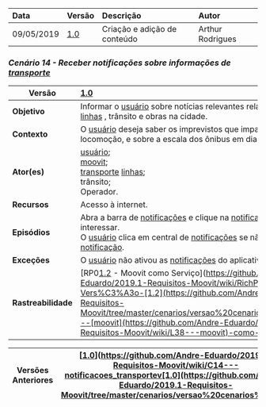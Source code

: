 |Data|Versão|Descrição|Autor|
|:---|:---|:---|:---|
|09/05/2019|[1.0](https://github.com/Andre-Eduardo/2019.1-Requisitos-Moovit/tree/master/cenarios/versao%20cenarios%201.0)|Criação e adição de conteúdo|Arthur Rodrigues|

### ***<a name="Receber Notificações Sobre Informações De Transporte">Cenário 14 - Receber notificações sobre informações de [transporte](https://github.com/Andre-Eduardo/2019.1-Requisitos-Moovit/wiki/L63---transporte)</a>***
|**Versão**| [1.0](https://github.com/Andre-Eduardo/2019.1-Requisitos-Moovit/tree/master/cenarios/versao%20cenarios%201.0)
|--|:--|
|**Objetivo**|Informar o [usuário](https://github.com/Andre-Eduardo/2019.1-Requisitos-Moovit/wiki/L65-Usu%C3%A1rio) sobre notícias relevantes relacionadas a [rotas](https://github.com/Andre-Eduardo/2019.1-Requisitos-Moovit/wiki/L58---rota), [linhas](https://github.com/Andre-Eduardo/2019.1-Requisitos-Moovit/wiki/L30---linhas) , trânsito e obras na cidade. |
|**Contexto**|O [usuário](https://github.com/Andre-Eduardo/2019.1-Requisitos-Moovit/wiki/L65-Usu%C3%A1rio) deseja saber os imprevistos que impactam sua na locomoção, e sobre a escala dos ônibus em dias não-úteis.
|**Ator(es)**|[usuário](https://github.com/Andre-Eduardo/2019.1-Requisitos-Moovit/wiki/L65-Usu%C3%A1rio);<br> [moovit](https://github.com/Andre-Eduardo/2019.1-Requisitos-Moovit/wiki/L38---moovit);<br> [transporte](https://github.com/Andre-Eduardo/2019.1-Requisitos-Moovit/wiki/L63---transporte) [linhas](https://github.com/Andre-Eduardo/2019.1-Requisitos-Moovit/wiki/L30---linhas);<br> trânsito;<br> Operador. |
|**Recursos**|Acesso à internet.|
|**Episódios**|Abra a barra de [notificações](https://github.com/Andre-Eduardo/2019.1-Requisitos-Moovit/wiki/L38-notifica%C3%A7ao) e clique na [notificação](https://github.com/Andre-Eduardo/2019.1-Requisitos-Moovit/wiki/L38-notifica%C3%A7ao) que lhe interessar.<br> O [usuário](https://github.com/Andre-Eduardo/2019.1-Requisitos-Moovit/wiki/L65-Usu%C3%A1rio) clica em central de [notificações](https://github.com/Andre-Eduardo/2019.1-Requisitos-Moovit/wiki/L38-notifica%C3%A7ao) se não receber a [notificação](https://github.com/Andre-Eduardo/2019.1-Requisitos-Moovit/wiki/L38-notifica%C3%A7ao). |
|**Exceções**|O [usuário](https://github.com/Andre-Eduardo/2019.1-Requisitos-Moovit/wiki/L65-Usu%C3%A1rio) não ativou as [notificações](https://github.com/Andre-Eduardo/2019.1-Requisitos-Moovit/wiki/L38-notifica%C3%A7ao) do aplicativo. |
|**Rastreabilidade**| [RP0[1.2](https://github.com/Andre-Eduardo/2019.1-Requisitos-Moovit/tree/master/cenarios/versao%20cenarios%201.2) - Moovit como Serviço](https://github.com/Andre-Eduardo/2019.1-Requisitos-Moovit/wiki/RichPicture-Vers%C3%A3o-[1.2](https://github.com/Andre-Eduardo/2019.1-Requisitos-Moovit/tree/master/cenarios/versao%20cenarios%201.2)#rp012---[moovit](https://github.com/Andre-Eduardo/2019.1-Requisitos-Moovit/wiki/L38---moovit)-como-servi%C3%A7o)

|Versões Anteriores|[[1.0](https://github.com/Andre-Eduardo/2019.1-Requisitos-Moovit/tree/master/cenarios/versao%20cenarios%201.0)](https://github.com/Andre-Eduardo/2019.1-Requisitos-Moovit/wiki/C14---notificacoes_transportev[1.0](https://github.com/Andre-Eduardo/2019.1-Requisitos-Moovit/tree/master/cenarios/versao%20cenarios%201.0))|
|--|--|